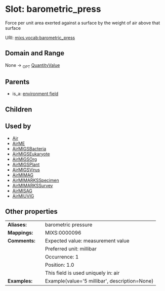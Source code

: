 
# Slot: barometric_press


Force per unit area exerted against a surface by the weight of air above that surface

URI: [mixs.vocab:barometric_press](https://w3id.org/mixs/vocab/barometric_press)


## Domain and Range

None ->  <sub>OPT</sub> [QuantityValue](QuantityValue.md)

## Parents

 *  is_a: [environment field](environment_field.md)

## Children


## Used by

 * [Air](Air.md)
 * [AirME](AirME.md)
 * [AirMIGSBacteria](AirMIGSBacteria.md)
 * [AirMIGSEukaryote](AirMIGSEukaryote.md)
 * [AirMIGSOrg](AirMIGSOrg.md)
 * [AirMIGSPlant](AirMIGSPlant.md)
 * [AirMIGSVirus](AirMIGSVirus.md)
 * [AirMIMAG](AirMIMAG.md)
 * [AirMIMARKSSpecimen](AirMIMARKSSpecimen.md)
 * [AirMIMARKSSurvey](AirMIMARKSSurvey.md)
 * [AirMISAG](AirMISAG.md)
 * [AirMIUVIG](AirMIUVIG.md)

## Other properties

|  |  |  |
| --- | --- | --- |
| **Aliases:** | | barometric pressure |
| **Mappings:** | | MIXS:0000096 |
| **Comments:** | | Expected value: measurement value |
|  | | Preferred unit: millibar |
|  | | Occurrence: 1 |
|  | | Position: 1.0 |
|  | | This field is used uniquely in: air |
| **Examples:** | | Example(value='5 millibar', description=None) |

